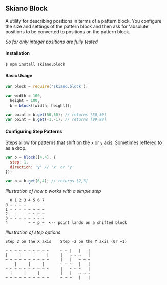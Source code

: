 
## Skiano Block

A utility for describing positions in terms of a pattern block. You configure the size and settings of the pattern block and then ask for 'absolute' positions to be converted to positions on the pattern block.

_So far only integer positions are fully tested_

#### Installation

```shell
$ npm install skiano.block
```

#### Basic Usage

```javascript
var block = require('skiano.block');
 
var width = 100,
  height = 100,
  b = block([width, height]);
  
var point = b.get(50,50); // returns [50,50]
var point = b.get(-1,-1); // returns [99,99]
```

#### Configuring Step Patterns

Steps allow for patterns that shift on the `x` or `y` axis. Sometimes reffered to as a drop. 

```javascript
var b = block([4,4], {
  step: 1,
  direction: 'y' // 'x' or 'y'
});

var p = b.get(6,4); // returns [2,3]
```
_Illustration of how p works with a simple step_
```
  0 1 2 3 4 5 6 7
0 - - - -
1 - - - - ~ ~ ~ ~
2 - - - - ~ ~ ~ ~
3 - - - - ~ ~ ~ ~
4         ~ ~ p ~  <-- point lands on a shifted block
```

_Illustration of step options_
```
Step 2 on the X axis    Step -2 on the Y axis (0r +1)

~ ~ ~ ~ ~ ~ ~ ~ ~ ~     ~ ~ |   |   |
|     |     |     |     |   ~ ~ ~   |
~ ~ ~ ~ ~ ~ ~ ~ ~ ~     |   |   ~ ~ ~
    |     |     |       ~ ~ ~   |   |
~ ~ ~ ~ ~ ~ ~ ~ ~ ~     |   ~ ~ ~   |
  |     |     |         |   |   ~ ~ ~
~ ~ ~ ~ ~ ~ ~ ~ ~ ~     ~ ~ ~   |   |
```

